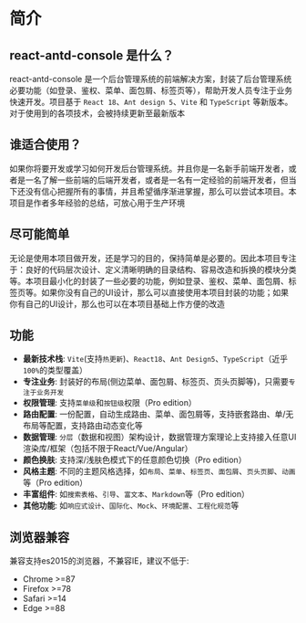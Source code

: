 # 简介

## react-antd-console 是什么？

react-antd-console 是一个后台管理系统的前端解决方案，封装了后台管理系统必要功能（如登录、鉴权、菜单、面包屑、标签页等），帮助开发人员专注于业务快速开发。项目基于 `React 18`、`Ant design 5`、`Vite` 和 `TypeScript` 等新版本。对于使用到的各项技术，会被持续更新至最新版本

## 谁适合使用？

如果你将要开发或学习如何开发后台管理系统。并且你是一名新手前端开发者，或者是一名了解一些前端的后端开发者，或者是一名有一定经验的前端开发者，但当下还没有信心把握所有的事情，并且希望循序渐进掌握，那么可以尝试本项目。本项目是作者多年经验的总结，可放心用于生产环境

## 尽可能简单

无论是使用本项目做开发，还是学习的目的，保持简单是必要的。因此本项目专注于：良好的代码层次设计、定义清晰明确的目录结构、容易改造和拆换的模块分类等。本项目最小化的封装了一些必要的功能，例如登录、鉴权、菜单、面包屑、标签页等。如果你没有自己的UI设计，那么可以直接使用本项目封装的功能；如果你有自己的UI设计，那么也可以在本项目基础上作方便的改造

## 功能

- **最新技术栈**: `Vite`(支持`热更新`)、`React18`、`Ant Design5`、`TypeScript`（近乎`100%`的类型覆盖）
- **专注业务**: 封装好的布局(侧边菜单、面包屑、标签页、页头页脚等)，只需要`专注于业务开发`
- **权限管理**: 支持`菜单级`和`按钮级`权限（Pro edition）
- **路由配置**: 一份配置，自动生成路由、菜单、面包屑等，支持嵌套路由、单/无布局等配置，支持路由动态变化等
- **数据管理**: `分层`（数据和视图）架构设计，数据管理方案理论上支持接入任意UI渲染库/框架（包括不限于React/Vue/Angular）
- **颜色换肤**: 支持深/浅肤色模式下的任意颜色切换（Pro edition）
- **风格主题**: 不同的主题风格选择，如`布局`、`菜单`、`标签页`、`面包屑`、`页头页脚`、`动画`等（Pro edition）
- **丰富组件**: 如`搜索表格`、`引导`、`富文本`、`Markdown`等（Pro edition）
- **其他功能**: 如`响应式设计`、`国际化`、`Mock`、`环境配置`、`工程化规范`等

## 浏览器兼容

兼容支持es2015的浏览器，不兼容IE，建议不低于:

- Chrome >=87
- Firefox >=78
- Safari >=14
- Edge >=88
